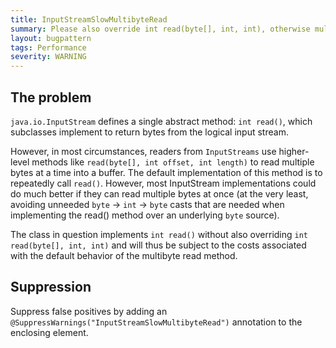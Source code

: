 ```yaml
---
title: InputStreamSlowMultibyteRead
summary: Please also override int read(byte[], int, int), otherwise multi-byte reads from this input stream are likely to be slow.
layout: bugpattern
tags: Performance
severity: WARNING
---
```


<!--
*** AUTO-GENERATED, DO NOT MODIFY ***
To make changes, edit the @BugPattern annotation or the explanation in docs/bugpattern.
-->

## The problem
`java.io.InputStream` defines a single abstract method: `int read()`, which
subclasses implement to return bytes from the logical input stream.

However, in most circumstances, readers from `InputStreams` use higher-level
methods like `read(byte[], int offset, int length)` to read multiple bytes at a
time into a buffer. The default implementation of this method is to repeatedly
call `read()`. However, most InputStream implementations could do much better if
they can read multiple bytes at once (at the very least, avoiding unneeded
`byte` -> `int` -> `byte` casts that are needed when implementing the read()
method over an underlying `byte` source).

The class in question implements `int read()` without also overriding `int
read(byte[], int, int)` and will thus be subject to the costs associated with
the default behavior of the multibyte read method.

## Suppression
Suppress false positives by adding an `@SuppressWarnings("InputStreamSlowMultibyteRead")` annotation to the enclosing element.
